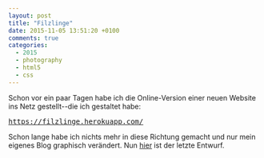 ```yaml
---
layout: post
title: "Filzlinge"
date: 2015-11-05 13:51:20 +0100
comments: true
categories:
  - 2015
  - photography
  - html5
  - css
---
```

Schon vor ein paar Tagen habe ich die Online-Version einer neuen
Website ins Netz gestellt--die ich gestaltet habe:

<pre><a href='https://filzlinge.herokuapp.com/'>https://filzlinge.herokuapp.com/</a></pre>

Schon lange habe ich nichts mehr in diese Richtung gemacht und nur
mein eigenes Blog gra­phisch verändert. Nun [hier][filzlinge] ist der letzte Entwurf.

[filzlinge]: https://filzlinge.herokuapp.com/
